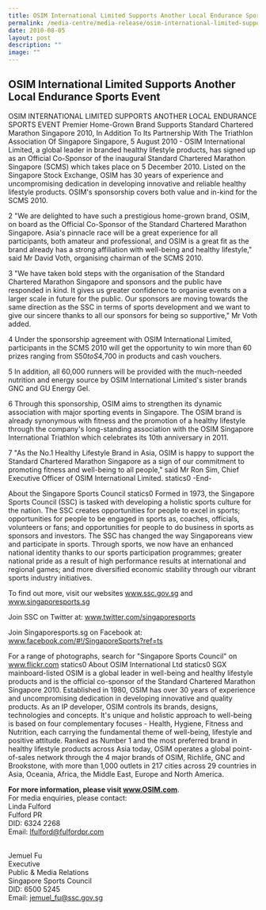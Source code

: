 ```yaml
---
title: OSIM International Limited Supports Another Local Endurance Sports Event
permalink: /media-centre/media-release/osim-international-limited-supports-another-local-endurance-sports-event/
date: 2010-08-05
layout: post
description: ""
image: ""
---
```

## **OSIM International Limited Supports Another Local Endurance Sports Event**

OSIM INTERNATIONAL LIMITED SUPPORTS ANOTHER LOCAL ENDURANCE SPORTS EVENT
Premier Home-Grown Brand Supports Standard Chartered Marathon Singapore 2010, In Addition To Its Partnership With The Triathlon Association Of Singapore
Singapore, 5 August 2010 - OSIM International Limited, a global leader in branded healthy lifestyle products, has signed up as an Official Co-Sponsor of the inaugural Standard Chartered Marathon Singapore (SCMS) which takes place on 5 December 2010. Listed on the Singapore Stock Exchange, OSIM has 30 years of experience and uncompromising dedication in developing innovative and reliable healthy lifestyle products. OSIM's sponsorship covers both value and in-kind for the SCMS 2010.

2 "We are delighted to have such a prestigious home-grown brand, OSIM, on board as the Official Co-Sponsor of the Standard Chartered Marathon Singapore. Asia's pinnacle race will be a great experience for all participants, both amateur and professional, and OSIM is a great fit as the brand already has a strong affiliation with well-being and healthy lifestyle," said Mr David Voth, organising chairman of the SCMS 2010.

3 "We have taken bold steps with the organisation of the Standard Chartered Marathon Singapore and sponsors and the public have responded in kind. It gives us greater confidence to organise events on a larger scale in future for the public. Our sponsors are moving towards the same direction as the SSC in terms of sports development and we want to give our sincere thanks to all our sponsors for being so supportive," Mr Voth added.

4 Under the sponsorship agreement with OSIM International Limited, participants in the SCMS 2010 will get the opportunity to win more than 60 prizes ranging from S$50 to S$4,700 in products and cash vouchers.

5 In addition, all 60,000 runners will be provided with the much-needed nutrition and energy source by OSIM International Limited's sister brands GNC and GU Energy Gel.

6 Through this sponsorship, OSIM aims to strengthen its dynamic association with major sporting events in Singapore. The OSIM brand is already synonymous with fitness and the promotion of a healthy lifestyle through the company's long-standing association with the OSIM Singapore International Triathlon which celebrates its 10th anniversary in 2011.

7 "As the No.1 Healthy Lifestyle Brand in Asia, OSIM is happy to support the Standard Chartered Marathon Singapore as a sign of our commitment to promoting fitness and well-being to all people," said Mr Ron Sim, Chief Executive Officer of OSIM International Limited.
statics0
-End-

About the Singapore Sports Council
statics0
Formed in 1973, the Singapore Sports Council (SSC) is tasked with developing a holistic sports culture for the nation. The SSC creates opportunities for people to excel in sports; opportunities for people to be engaged in sports as, coaches, officials, volunteers or fans; and opportunities for people to do business in sports as sponsors and investors. The SSC has changed the way Singaporeans view and participate in sports. Through sports, we now have an enhanced national identity thanks to our sports participation programmes; greater national pride as a result of high performance results at international and regional games; and more diversified economic stability through our vibrant sports industry initiatives.

To find out more, visit our websites www.ssc.gov.sg and www.singaporesports.sg

Join SSC on Twitter at: www.twitter.com/singaporesports

Join Singaporesports.sg on Facebook at: www.facebook.com/#!/SingaporeSports?ref=ts

For a range of photographs, search for "Singapore Sports Council" on www.flickr.com
statics0
About OSIM International Ltd
statics0
SGX mainboard-listed OSIM is a global leader in well-being and healthy lifestyle products and is the official co-sponsor of the Standard Chartered Marathon Singapore 2010. Established in 1980, OSIM has over 30 years of experience and uncompromising dedication in developing innovative and quality products. As an IP developer, OSIM controls its brands, designs, technologies and concepts. It's unique and holistic approach to well-being is based on four complementary focuses - Health, Hygiene, Fitness and Nutrition, each carrying the fundamental theme of well-being, lifestyle and positive attitude. Ranked as Number 1 and the most preferred brand in healthy lifestyle products across Asia today, OSIM operates a global point-of-sales network through the 4 major brands of OSIM, Richlife, GNC and Brookstone, with more than 1,000 outlets in 217 cities across 29 countries in Asia, Oceania, Africa, the Middle East, Europe and North America.

**For more information, please visit www.OSIM.com**.
<br>For media enquiries, please contact:
<br>Linda Fulford
<br>Fulford PR
<br>DID: 6324 2268
<br>Email: lfulford@fulfordpr.com

<br>Jemuel Fu
<br>Executive
<br>Public & Media Relations
<br>Singapore Sports Council
<br>DID: 6500 5245
<br>Email: jemuel_fu@ssc.gov.sg